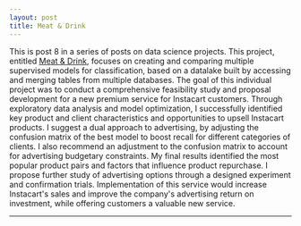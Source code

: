 ```yaml
---
layout: post
title: Meat & Drink
---
```


This is post 8 in a series of posts on data science projects. This project, entitled [Meat & Drink](https://github.com/Codr99/Portfolio/blob/master/Project_McNulty/MeatAndDrink.pdf), focuses on creating and comparing multiple supervised models for classification, based on a datalake built by accessing and merging tables from multiple databases. The goal of this individual project was to conduct a comprehensive feasibility study and proposal development for a new premium service for Instacart customers.  Through exploratory data analysis and model optimization, I successfully identified key product and client characteristics and opportunities to upsell Instacart products.  I suggest a dual approach to advertising, by adjusting the confusion matrix of the best model to boost recall for different categories of clients.  I also recommend an adjustment to the confusion matrix to account for advertising budgetary constraints.  My final results identified the most popular product pairs and factors that influence product repurchase.  I propose further study of advertising options through a designed experiment and confirmation trials.  Implementation of this service would increase Instacart's sales and improve the company's advertising return on investment, while offering customers a valuable new service.

<hr>
